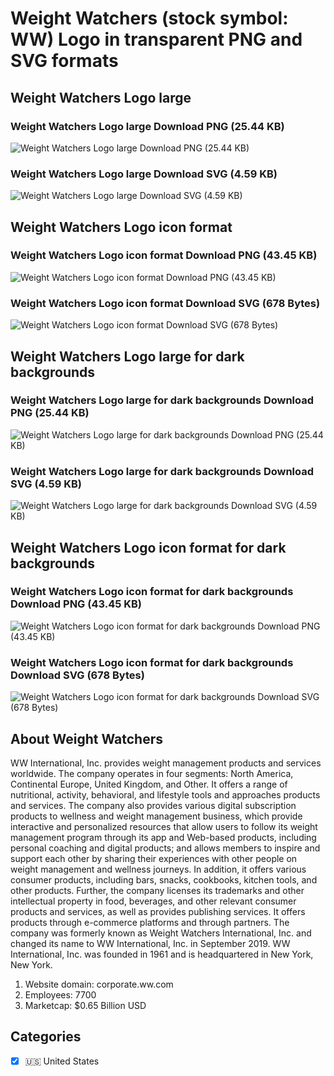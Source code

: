 # Weight Watchers (stock symbol: WW) Logo in transparent PNG and SVG formats

## Weight Watchers Logo large

### Weight Watchers Logo large Download PNG (25.44 KB)

![Weight Watchers Logo large Download PNG (25.44 KB)](/img/orig/WW_BIG-1d986e25.png)

### Weight Watchers Logo large Download SVG (4.59 KB)

![Weight Watchers Logo large Download SVG (4.59 KB)](/img/orig/WW_BIG-af026fe7.svg)

## Weight Watchers Logo icon format

### Weight Watchers Logo icon format Download PNG (43.45 KB)

![Weight Watchers Logo icon format Download PNG (43.45 KB)](/img/orig/WW-477cea31.png)

### Weight Watchers Logo icon format Download SVG (678 Bytes)

![Weight Watchers Logo icon format Download SVG (678 Bytes)](/img/orig/WW-3894ecf5.svg)

## Weight Watchers Logo large for dark backgrounds

### Weight Watchers Logo large for dark backgrounds Download PNG (25.44 KB)

![Weight Watchers Logo large for dark backgrounds Download PNG (25.44 KB)](/img/orig/WW_BIG.D-d48b857b.png)

### Weight Watchers Logo large for dark backgrounds Download SVG (4.59 KB)

![Weight Watchers Logo large for dark backgrounds Download SVG (4.59 KB)](/img/orig/WW_BIG.D-c1307730.svg)

## Weight Watchers Logo icon format for dark backgrounds

### Weight Watchers Logo icon format for dark backgrounds Download PNG (43.45 KB)

![Weight Watchers Logo icon format for dark backgrounds Download PNG (43.45 KB)](/img/orig/WW.D-bb137b16.png)

### Weight Watchers Logo icon format for dark backgrounds Download SVG (678 Bytes)

![Weight Watchers Logo icon format for dark backgrounds Download SVG (678 Bytes)](/img/orig/WW.D-51323123.svg)

## About Weight Watchers

WW International, Inc. provides weight management products and services worldwide. The company operates in four segments: North America, Continental Europe, United Kingdom, and Other. It offers a range of nutritional, activity, behavioral, and lifestyle tools and approaches products and services. The company also provides various digital subscription products to wellness and weight management business, which provide interactive and personalized resources that allow users to follow its weight management program through its app and Web-based products, including personal coaching and digital products; and allows members to inspire and support each other by sharing their experiences with other people on weight management and wellness journeys. In addition, it offers various consumer products, including bars, snacks, cookbooks, kitchen tools, and other products. Further, the company licenses its trademarks and other intellectual property in food, beverages, and other relevant consumer products and services, as well as provides publishing services. It offers products through e-commerce platforms and through partners. The company was formerly known as Weight Watchers International, Inc. and changed its name to WW International, Inc. in September 2019. WW International, Inc. was founded in 1961 and is headquartered in New York, New York.

1. Website domain: corporate.ww.com
2. Employees: 7700
3. Marketcap: $0.65 Billion USD


## Categories
- [x] 🇺🇸 United States
